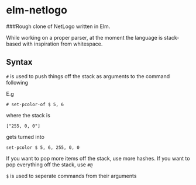 # elm-netlogo


###Rough clone of NetLogo written in Elm.

While working on a proper parser, at the moment the language is stack-based with inspiration from whitespace. 

## Syntax

`#` is used to push things off the stack as arguments to the command following

E.g 

```
# set-pcolor-of $ 5, 6 

```

where the stack is

```
["255, 0, 0"]
```

gets turned into 

```
set-pcolor $ 5, 6, 255, 0, 0
```

If you want to pop more items off the stack, use more hashes.
If you want to pop everything off the stack, use `#@`


`$` is used to seperate commands from their arguments

